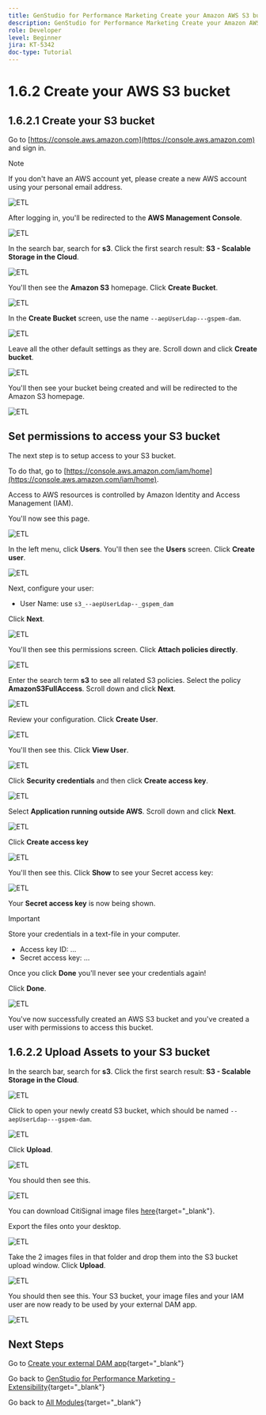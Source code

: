 ```yaml
---
title: GenStudio for Performance Marketing Create your Amazon AWS S3 bucket
description: GenStudio for Performance Marketing Create your Amazon AWS S3 bucket
role: Developer
level: Beginner
jira: KT-5342
doc-type: Tutorial
---
```

# 1.6.2 Create your AWS S3 bucket

## 1.6.2.1 Create your S3 bucket

Go to [https://console.aws.amazon.com](https://console.aws.amazon.com) and sign in.

>[!NOTE]
>
>If you don't have an AWS account yet, please create a new AWS account using your personal email address.

![ETL](./images/awshome.png)

After logging in, you'll be redirected to the **AWS Management Console**.

![ETL](./images/awsconsole.png)

In the search bar, search for **s3**. Click the first search result: **S3 - Scalable Storage in the Cloud**.

![ETL](./images/awsconsoles3.png)

You'll then see the **Amazon S3** homepage. Click **Create Bucket**.

![ETL](./images/s3home.png)

In the **Create Bucket** screen, use the name `--aepUserLdap---gspem-dam`.

![ETL](./images/bucketname.png)

Leave all the other default settings as they are. Scroll down and click **Create bucket**.

![ETL](./images/createbucket.png)

You'll then see your bucket being created and will be redirected to the Amazon S3 homepage.

![ETL](./images/S3homeb.png)

## Set permissions to access your S3 bucket

The next step is to setup access to your S3 bucket.

To do that, go to [https://console.aws.amazon.com/iam/home](https://console.aws.amazon.com/iam/home).

Access to AWS resources is controlled by Amazon Identity and Access Management (IAM).

You'll now see this page.

![ETL](./images/iam.png)

In the left menu, click **Users**. You'll then see the **Users** screen. Click **Create user**.

![ETL](./images/iammenu.png)

Next, configure your user:

- User Name: use `s3_--aepUserLdap--_gspem_dam`

Click **Next**.

![ETL](./images/configuser.png)

You'll then see this permissions screen. Click **Attach policies directly**.

![ETL](./images/perm1.png)

Enter the search term **s3** to see all related S3 policies. Select the policy **AmazonS3FullAccess**. Scroll down and click **Next**.

![ETL](./images/perm2.png)

Review your configuration. Click **Create User**.

![ETL](./images/review.png)

You'll then see this. Click **View User**.

![ETL](./images/review1.png)

Click **Security credentials** and then click **Create access key**.

![ETL](./images/cred.png)

Select **Application running outside AWS**. Scroll down and click **Next**.

![ETL](./images/creda.png)

Click **Create access key**

![ETL](./images/credb.png)

You'll then see this. Click **Show** to see your Secret access key:

![ETL](./images/cred1.png)

Your **Secret access key** is now being shown.

>[!IMPORTANT]
>
>Store your credentials in a text-file in your computer.
>
> - Access key ID: ...
> - Secret access key: ...
>
> Once you click **Done** you'll never see your credentials again!

Click **Done**. 

![ETL](./images/cred2.png)

You've now successfully created an AWS S3 bucket and you've created a user with permissions to access this bucket.

## 1.6.2.2 Upload Assets to your S3 bucket

In the search bar, search for **s3**. Click the first search result: **S3 - Scalable Storage in the Cloud**.

![ETL](./images/bucket1.png)

Click to open your newly creatd S3 bucket, which should be named `--aepUserLdap---gspem-dam`.

![ETL](./images/bucket2.png)

Click **Upload**.

![ETL](./images/bucket3.png)

You should then see this. 

![ETL](./images/bucket4.png)

You can download CitiSignal image files [here](./../../asset-mgmt/module2.2/images/CitiSignal_Neon_Rabbit.zip){target="_blank"}.

Export the files onto your desktop.

![ETL](./images/bucket5.png)

Take the 2 images files in that folder and drop them into the S3 bucket upload window. Click **Upload**.

![ETL](./images/bucket6.png)

You should then see this. Your S3 bucket, your image files and your IAM user are now ready to be used by your external DAM app.

![ETL](./images/bucket7.png)

## Next Steps

Go to [Create your external DAM app](./ex3.md){target="_blank"}

Go back to [GenStudio for Performance Marketing - Extensibility](./genstudioext.md){target="_blank"}

Go back to [All Modules](./../../../overview.md){target="_blank"}
